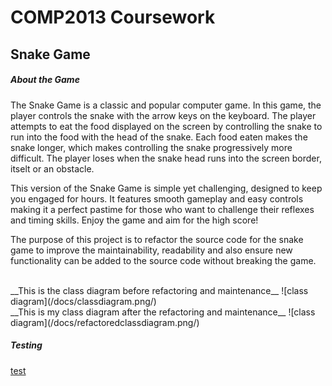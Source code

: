 # COMP2013 Coursework

## Snake Game
##### About the Game
<p>The Snake Game is a classic and popular computer game. In this game, the player controls the snake with the arrow keys on the keyboard. The player attempts to eat the food displayed on the screen by controlling the snake to run into the food with the head of the snake. Each food eaten makes the snake longer, which makes controlling the snake progressively more difficult. The player loses when the snake head runs into the screen border, itselt or an obstacle.</p>

<p>This version of the Snake Game is simple yet challenging, designed to keep you engaged for hours. It features smooth gameplay and easy controls making it a perfect pastime for those who want to challenge their reflexes and timing skills. Enjoy the game and aim for the high score!</p>
<p>The purpose of this project is to refactor the source code for the snake game to improve the maintainability, readability and also ensure new functionality can be added to the source code without breaking the game.</p>
<br>__This is the class diagram before refactoring and maintenance__
![class diagram](/docs/classdiagram.png/)
<br>__This is my class diagram after the refactoring and maintenance__
![class diagram](/docs/refactoredclassdiagram.png/)

##### Testing
[test](/docs/test.md/)






